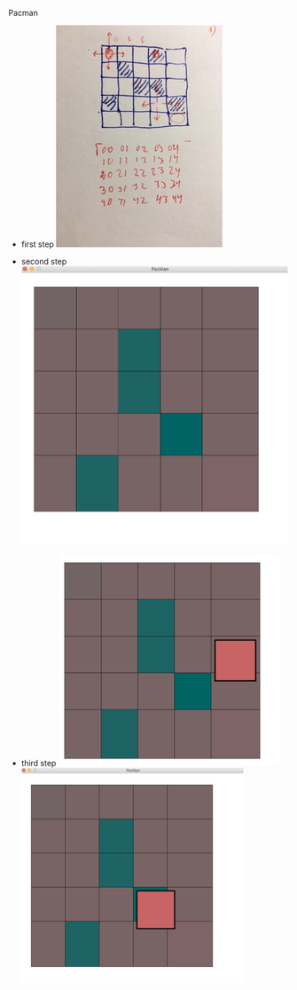 Pacman

- first step
![first step](first.jpg)

- second step
![step2](step2.png)

- third step
![step3](step3.png)
![step3](step31.png)

